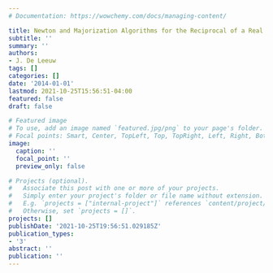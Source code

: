 ```yaml
---
# Documentation: https://wowchemy.com/docs/managing-content/

title: Newton and Majorization Algorithms for the Reciprocal of a Real Number
subtitle: ''
summary: ''
authors:
- J. De Leeuw
tags: []
categories: []
date: '2014-01-01'
lastmod: 2021-10-25T15:56:51-04:00
featured: false
draft: false

# Featured image
# To use, add an image named `featured.jpg/png` to your page's folder.
# Focal points: Smart, Center, TopLeft, Top, TopRight, Left, Right, BottomLeft, Bottom, BottomRight.
image:
  caption: ''
  focal_point: ''
  preview_only: false

# Projects (optional).
#   Associate this post with one or more of your projects.
#   Simply enter your project's folder or file name without extension.
#   E.g. `projects = ["internal-project"]` references `content/project/deep-learning/index.md`.
#   Otherwise, set `projects = []`.
projects: []
publishDate: '2021-10-25T19:56:51.029185Z'
publication_types:
- '3'
abstract: ''
publication: ''
---
```

